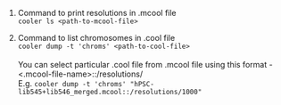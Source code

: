 1) Command to print resolutions in .mcool file <br>
`cooler ls <path-to-mcool-file>`

2) Command to list chromosomes in .cool file <br>
`cooler dump -t 'chroms' <path-to-cool-file>` <br> <br>
You can select particular .cool file from .mcool file using this format - <.mcool-file-name>::/resolutions/<resolution> <br>
E.g. `cooler dump -t 'chroms' "hPSC-lib545+lib546_merged.mcool::/resolutions/1000"`
